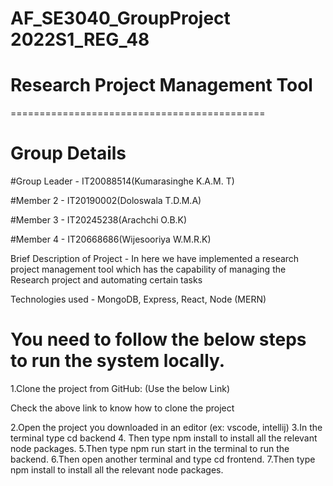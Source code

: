 # AF_SE3040_GroupProject 2022S1_REG_48
# Research Project Management Tool

============================================
# Group Details
#Group Leader - IT20088514(Kumarasinghe K.A.M. T)

#Member 2 - IT20190002(Doloswala T.D.M.A)

#Member 3 - IT20245238(Arachchi O.B.K)

#Member 4 - IT20668686(Wijesooriya W.M.R.K)


Brief Description of Project - In here we have implemented a research project management tool which has the capability of managing the Research project and automating certain tasks

Technologies used - MongoDB, Express, React, Node (MERN)


# You need to follow the below steps to run the system locally.
  1.Clone the project from GitHub: (Use the below Link)

  Check the above link to know how to clone the project

  2.Open the project you downloaded in an editor (ex: vscode, intellij)
  3.In the terminal type cd backend
  4. Then type npm install to install all the relevant node packages.
  5.Then type npm run start in the terminal to run the backend.
  6.Then open another terminal and type cd frontend.
  7.Then type npm install to install all the relevant node packages.

